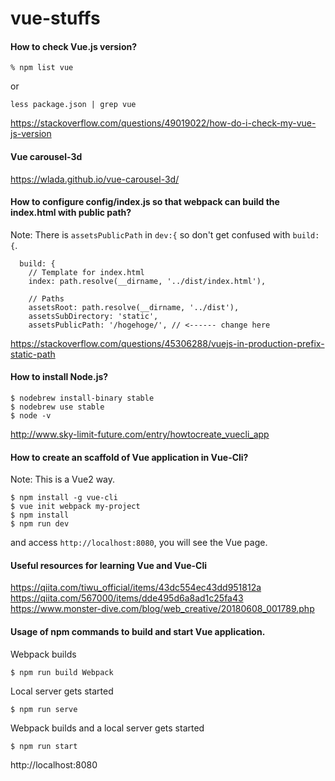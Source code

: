 # vue-stuffs

#### How to check Vue.js version?

```
% npm list vue
```

or

```
less package.json | grep vue
```

https://stackoverflow.com/questions/49019022/how-do-i-check-my-vue-js-version


#### Vue carousel-3d

https://wlada.github.io/vue-carousel-3d/

#### How to configure config/index.js so that webpack can build the index.html with public path?

Note:  There is `assetsPublicPath` in `dev:{` so don't get confused with `build:{`.

```
  build: {
    // Template for index.html
    index: path.resolve(__dirname, '../dist/index.html'),

    // Paths
    assetsRoot: path.resolve(__dirname, '../dist'),
    assetsSubDirectory: 'static',
    assetsPublicPath: '/hogehoge/', // <------ change here

```

https://stackoverflow.com/questions/45306288/vuejs-in-production-prefix-static-path

#### How to install Node.js?

```
$ nodebrew install-binary stable
$ nodebrew use stable
$ node -v
```

http://www.sky-limit-future.com/entry/howtocreate_vuecli_app

#### How to create an scaffold of Vue application in Vue-Cli?

Note: This is a Vue2 way.

```
$ npm install -g vue-cli
$ vue init webpack my-project
$ npm install
$ npm run dev
```
and access `http://localhost:8080`, you will see the Vue page.

#### Useful resources for learning Vue and Vue-Cli

https://qiita.com/tiwu_official/items/43dc554ec43dd951812a
https://qiita.com/567000/items/dde495d6a8ad1c25fa43
https://www.monster-dive.com/blog/web_creative/20180608_001789.php

#### Usage of npm commands to build and start Vue application.

Webpack builds
```
$ npm run build	Webpack
```

Local server gets started
```
$ npm run serve
```

Webpack builds and a local server gets started
```
$ npm run start
```

http://localhost:8080

